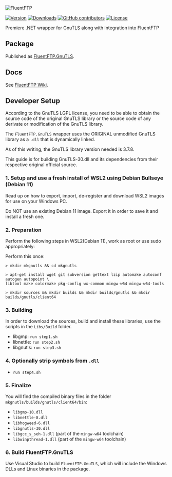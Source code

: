 ![FluentFTP](https://github.com/robinrodricks/FluentFTP.GnuTLS/raw/master/.github/logo.png)

[![Version](https://img.shields.io/nuget/vpre/FluentFTP.GnuTLS.svg)](https://www.nuget.org/packages/FluentFTP.GnuTLS)
[![Downloads](https://img.shields.io/nuget/dt/FluentFTP.GnuTLS.svg)](https://www.nuget.org/packages/FluentFTP.GnuTLS)
[![GitHub contributors](https://img.shields.io/github/contributors/robinrodricks/FluentFTP.GnuTLS.svg)](https://github.com/robinrodricks/FluentFTP.GnuTLS/graphs/contributors)
[![License](https://img.shields.io/github/license/robinrodricks/FluentFTP.GnuTLS.svg)](https://github.com/robinrodricks/FluentFTP.GnuTLS/blob/master/LICENSE)

Premiere .NET wrapper for GnuTLS along with integration into FluentFTP

## Package
Published as [FluentFTP.GnuTLS](https://www.nuget.org/packages/FluentFTP.GnuTLS).

## Docs
See [FluentFTP Wiki](https://github.com/robinrodricks/FluentFTP/wiki/FTPS-Connection-using-GnuTLS).

## Developer Setup

According to the GnuTLS LGPL license, you need to be able to obtain the
source code of the original GnuTLS library or the source code of any derivate
or modification of the GnuTLS library.

The `FluentFTP.GnuTLS` wrapper uses the ORIGINAL unmodified GnuTLS library as a `.dll`
that is dynamically linked.

As of this writing, the GnuTLS library version needed is 3.7.8.

This guide is for building GnuTLS-30.dll and its dependencies from their respective
original official source.

### 1. Setup and use a fresh install of WSL2 using Debian Bullseye (Debian 11)

Read up on how to export, import, de-register and download WSL2 images for use on your
Windows PC.

Do NOT use an existing Debian 11 image. Export it in order to save it and install a fresh one.

### 2. Preparation

Perform the following steps in WSL2(Debian 11), work as root or use sudo appropriately:

Perform this once:

    > mkdir mkgnutls && cd mkgnutls

    > apt-get install wget git subversion gettext lzip automake autoconf autogen autopoint \
    libtool make colormake pkg-config wx-common mingw-w64 mingw-w64-tools

    > mkdir sources && mkdir builds && mkdir builds/gnutls && mkdir builds/gnutls/client64


### 3. Building

In order to download the sources, build and install these libraries, use the scripts in the `Libs/Build` folder.

- libgmp:     ``run step1.sh``
- libnettle:  ``run step2.sh``
- libgnutls:  ``run step3.sh``


### 4. Optionally strip symbols from `.dll`

- ``run step4.sh``

### 5. Finalize

You will find the compiled binary files in the folder `mkgnutls/builds/gnutls/client64/bin`:

- `libgmp-10.dll`
- `libnettle-8.dll`
- `libhogweed-6.dll`
- `libgnutls-30.dll` 
- `libgcc_s_seh-1.dll` (part of the `mingw-w64` toolchain)
- `libwinpthread-1.dll` (part of the `mingw-w64` toolchain)

### 6. Build FluentFTP.GnuTLS

Use Visual Studio to build `FluentFTP.GnuTLS`, which will include the Windows DLLs and Linux binaries in the package.